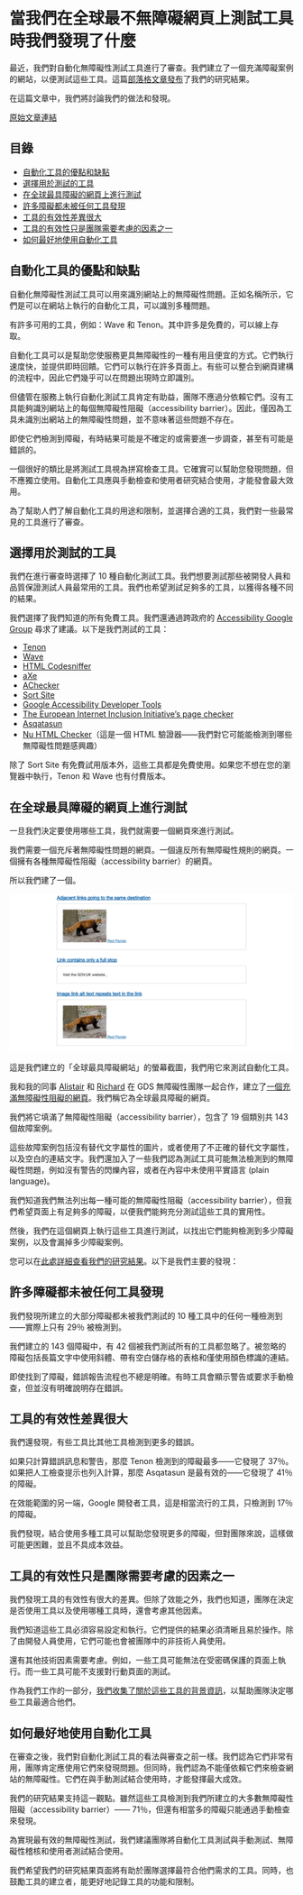 # 當我們在全球最不無障礙網頁上測試工具時我們發現了什麼

最近，我們對自動化無障礙性測試工具進行了審查。我們建立了一個充滿障礙案例的網站，以便測試這些工具。這篇[部落格文章發布](https://alphagov.github.io/accessibility-tool-audit/)了我們的研究結果。

在這篇文章中，我們將討論我們的做法和發現。

[原始文章連結](https://accessibility.blog.gov.uk/2017/02/24/what-we-found-when-we-tested-tools-on-the-worlds-least-accessible-webpage/)

## 目錄

 - [自動化工具的優點和缺點](#自動化工具的優點和缺點)
 - [選擇用於測試的工具](#選擇用於測試的工具)
 - [在全球最具障礙的網頁上進行測試](#在全球最具障礙的網頁上進行測試)
 - [許多障礙都未被任何工具發現](#許多障礙都未被任何工具發現)
 - [工具的有效性差異很大](#工具的有效性差異很大)
 - [工具的有效性只是團隊需要考慮的因素之一](#工具的有效性只是團隊需要考慮的因素之一)
 - [如何最好地使用自動化工具](#如何最好地使用自動化工具)

## 自動化工具的優點和缺點

自動化無障礙性測試工具可以用來識別網站上的無障礙性問題。正如名稱所示，它們是可以在網站上執行的自動化工具，可以識別多種問題。

有許多可用的工具，例如：Wave 和 Tenon。其中許多是免費的，可以線上存取。

自動化工具可以是幫助您使服務更具無障礙性的一種有用且便宜的方式。它們執行速度快，並提供即時回饋。它們可以執行在許多頁面上。有些可以整合到網頁建構的流程中，因此它們幾乎可以在問題出現時立即識別。

但儘管在服務上執行自動化測試工具肯定有助益，團隊不應過分依賴它們。沒有工具能夠識別網站上的每個無障礙性阻礙（accessibility barrier）。因此，僅因為工具未識別出網站上的無障礙性問題，並不意味著這些問題不存在。

即使它們檢測到障礙，有時結果可能是不確定的或需要進一步調查，甚至有可能是錯誤的。

一個很好的類比是將測試工具視為拼寫檢查工具。它確實可以幫助您發現問題，但不應獨立使用。自動化工具應與手動檢查和使用者研究結合使用，才能發會最大效用。

為了幫助人們了解自動化工具的用途和限制，並選擇合適的工具，我們對一些最常見的工具進行了審查。

## 選擇用於測試的工具

我們在進行審查時選擇了 10 種自動化測試工具。我們想要測試那些被開發人員和品質保證測試人員最常用的工具。我們也希望測試足夠多的工具，以獲得各種不同的結果。

我們選擇了我們知道的所有免費工具。我們還通過跨政府的 [Accessibility Google Group](https://groups.google.com/a/digital.cabinet-office.gov.uk/forum/?hl=en-GB#!forum/accessibility-community) 尋求了建議。以下是我們測試的工具：

- [Tenon](https://tenon.io/)
- [Wave](http://wave.webaim.org/extension/)
- [HTML Codesniffer](http://squizlabs.github.io/HTML_CodeSniffer/)
- [aXe](https://www.deque.com/products/axe/)
- [AChecker](http://achecker.ca/checker/index.php)
- [Sort Site](https://www.powermapper.com/products/sortsite/)
- [Google Accessibility Developer Tools](https://chrome.google.com/webstore/detail/accessibility-developer-t/fpkknkljclfencbdbgkenhalefipecmb?hl=en)
- [The European Internet Inclusion Initiative’s page checker](http://checkers.eiii.eu/)
- [Asqatasun](http://asqatasun.org/)
- [Nu HTML Checker](https://validator.w3.org/nu/)（這是一個 HTML 驗證器——我們對它可能能檢測到哪些無障礙性問題感興趣）

除了 Sort Site 有免費試用版本外，這些工具都是免費使用。如果您不想在您的瀏覽器中執行，Tenon 和 Wave 也有付費版本。

## 在全球最具障礙的網頁上進行測試

一旦我們決定要使用哪些工具，我們就需要一個網頁來進行測試。

我們需要一個充斥著無障礙性問題的網頁。一個違反所有無障礙性規則的網頁。一個擁有各種無障礙性阻礙（accessibility barrier）的網頁。

所以我們建了一個。

![](./img/accessibility-barrier.png)

這是我們建立的「全球最具障礙網站」的螢幕截圖，我們用它來測試自動化工具。

我和我的同事 [Alistair](https://twitter.com/dugboticus?lang=en) 和 [Richard](https://twitter.com/accessibleweb) 在 GDS 無障礙性團隊一起合作，建立了[一個充滿無障礙性阻礙的網頁](https://alphagov.github.io/accessibility-tool-audit/test-cases.html)。我們稱它為全球最具障礙的網頁。

我們將它填滿了無障礙性阻礙（accessibility barrier），包含了 19 個類別共 143 個故障案例。

這些故障案例包括沒有替代文字屬性的圖片，或者使用了不正確的替代文字屬性，以及空白的連結文字。我們還加入了一些我們認為測試工具可能無法檢測到的無障礙性問題，例如沒有警告的閃爍內容，或者在內容中未使用平實語言 (plain language)。

我們知道我們無法列出每一種可能的無障礙性阻礙（accessibility barrier），但我們希望頁面上有足夠多的障礙，以便我們能夠充分測試這些工具的實用性。

然後，我們在這個網頁上執行這些工具進行測試，以找出它們能夠檢測到多少障礙案例，以及會漏掉多少障礙案例。

您可以在[此處詳細查看我們的研究結果](https://alphagov.github.io/accessibility-tool-audit/index.html)。以下是我們主要的發現：

## 許多障礙都未被任何工具發現

我們發現所建立的大部分障礙都未被我們測試的 10 種工具中的任何一種檢測到——實際上只有 29％ 被檢測到。

我們建立的 143 個障礙中，有 42 個被我們測試所有的工具都忽略了。被忽略的障礙包括長篇文字中使用斜體、帶有空白儲存格的表格和僅使用顏色標識的連結。

即使找到了障礙，錯誤報告流程也不總是明確。有時工具會顯示警告或要求手動檢查，但並沒有明確說明存在錯誤。

## 工具的有效性差異很大

我們還發現，有些工具比其他工具檢測到更多的錯誤。

如果只計算錯誤訊息和警告，那麼 Tenon 檢測到的障礙最多——它發現了 37％。如果把人工檢查提示也列入計算，那麼 Asqatasun 是最有效的——它發現了 41％ 的障礙。

在效能範圍的另一端，Google 開發者工具，這是相當流行的工具，只檢測到 17％ 的障礙。

我們發現，結合使用多種工具可以幫助您發現更多的障礙，但對團隊來說，這樣做可能更困難，並且不具成本效益。

## 工具的有效性只是團隊需要考慮的因素之一

我們發現工具的有效性有很大的差異。但除了效能之外，我們也知道，團隊在決定是否使用工具以及使用哪種工具時，還會考慮其他因素。

我們知道這些工具必須容易設定和執行。它們提供的結果必須清晰且易於操作。除了由開發人員使用，它們可能也會被團隊中的非技術人員使用。

還有其他技術因素需要考慮。例如，一些工具可能無法在受密碼保護的頁面上執行。而一些工具可能不支援對行動頁面的測試。

作為我們工作的一部分，[我們收集了關於這些工具的背景資訊](https://alphagov.github.io/accessibility-tool-audit/)，以幫助團隊決定哪些工具最適合他們。

## 如何最好地使用自動化工具

在審查之後，我們對自動化測試工具的看法與審查之前一樣。我們認為它們非常有用，團隊肯定應使用它們來發現問題。但同時，我們認為不能僅依賴它們來檢查網站的無障礙性。它們在與手動測試結合使用時，才能發揮最大成效。

我們的研究結果支持這一觀點。雖然這些工具檢測到我們所建立的大多數無障礙性阻礙（accessibility barrier）—— 71％，但還有相當多的障礙只能通過手動檢查來發現。

為實現最有效的無障礙性測試，我們建議團隊將自動化工具測試與手動測試、無障礙性稽核和使用者測試結合使用。

我們希望我們的研究結果頁面將有助於團隊選擇最符合他們需求的工具。同時，也鼓勵工具的建立者，能更好地記錄工具的功能和限制。
